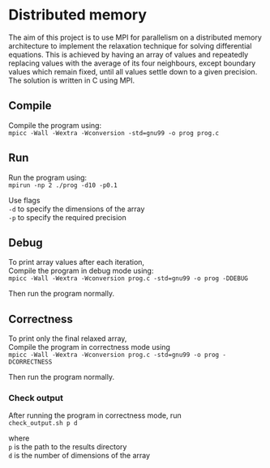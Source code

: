 # Distributed memory
The aim of this project is to use MPI for parallelism on a distributed memory 
architecture to implement the relaxation technique for solving differential 
equations. This is achieved by having an array of values and repeatedly 
replacing values with the average of its four neighbours, except boundary 
values which remain fixed, until all values settle down to a given precision. 
The solution is written in C using MPI.

## Compile
Compile the program using:  
`mpicc -Wall -Wextra -Wconversion -std=gnu99 -o prog prog.c`  

## Run
Run the program using:  
`mpirun -np 2 ./prog -d10 -p0.1`  

Use flags  
	`-d` to specify the dimensions of the array  
	`-p` to specify the required precision  
	
## Debug

To print array values after each iteration,  
Compile the program in debug mode using:  
`mpicc -Wall -Wextra -Wconversion prog.c -std=gnu99 -o prog -DDEBUG`

Then run the program normally.

## Correctness

To print only the final relaxed array,  
Compile the program in correctness mode using  
`mpicc -Wall -Wextra -Wconversion prog.c -std=gnu99 -o prog -DCORRECTNESS`

Then run the program normally.

### Check output

After running the program in correctness mode, run  
`check_output.sh p d` 

where  
`p` is the path to the results directory  
`d` is the number of dimensions of the array  
